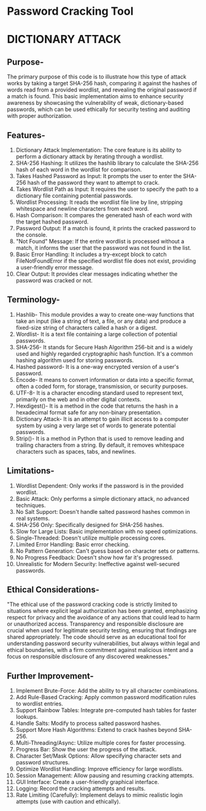 # Password Cracking Tool 
# DICTIONARY ATTACK
## Purpose-
The primary purpose of this code is to illustrate how this type of attack works by taking a target SHA-256 hash, comparing it against the hashes of words read from a provided wordlist, and revealing the original password if a match is found. This basic implementation aims to enhance security awareness by showcasing the vulnerability of weak, dictionary-based passwords, which can be used ethically for security testing and auditing with proper authorization.

## Features-
1. Dictionary Attack Implementation: The core feature is its ability to perform a dictionary attack by iterating through a wordlist.
2. SHA-256 Hashing: It utilizes the hashlib library to calculate the SHA-256 hash of each word in the wordlist for comparison.
3. Takes Hashed Password as Input: It prompts the user to enter the SHA-256 hash of the password they want to attempt to crack.
4. Takes Wordlist Path as Input: It requires the user to specify the path to a dictionary file containing potential passwords.
5. Wordlist Processing: It reads the wordlist file line by line, stripping whitespace and newline characters from each word.
6. Hash Comparison: It compares the generated hash of each word with the target hashed password.
7. Password Output: If a match is found, it prints the cracked password to the console.
8. "Not Found" Message: If the entire wordlist is processed without a match, it informs the user that the password was not found in the list.
9. Basic Error Handling: It includes a try-except block to catch FileNotFoundError if the specified wordlist file does not exist, providing a user-friendly error message.
10. Clear Output: It provides clear messages indicating whether the password was cracked or not.

## Terminology-
1. Hashlib- This module provides a way to create one-way functions that take an input (like a string of text, a file, or any data) and produce a fixed-size string of characters called a hash or a digest.
2. Wordlist- It is a text file containing a large collection of potential passwords.
3. SHA-256- It stands for Secure Hash Algorithm 256-bit and is a widely used and highly regarded cryptographic hash function. It's a common hashing algorithm used for storing passwords.
4. Hashed password- It is a one-way encrypted version of a user's password.
5. Encode- It means to convert information or data into a specific format, often a coded form, for storage, transmission, or security purposes.
6. UTF-8- It is a character encoding standard used to represent text, primarily on the web and in other digital contexts.
7. Hexdigest()- It is a method in the code that returns the hash in a hexadecimal format safe for any non-binary presentation.
8. Dictionary Attack- It is an attempt to gain illicit access to a computer system by using a very large set of words to generate potential passwords.
9. Strip()- It is a method in Python that is used to remove leading and trailing characters from a string. By default, it removes whitespace characters such as spaces, tabs, and newlines.

## Limitations-
1. Wordlist Dependent: Only works if the password is in the provided wordlist.
2. Basic Attack: Only performs a simple dictionary attack, no advanced techniques.
3. No Salt Support: Doesn't handle salted password hashes common in real systems.
4. SHA-256 Only: Specifically designed for SHA-256 hashes.
5. Slow for Large Lists: Basic implementation with no speed optimizations.
6. Single-Threaded: Doesn't utilize multiple processing cores.
7. Limited Error Handling: Basic error checking.
8. No Pattern Generation: Can't guess based on character sets or patterns.
9. No Progress Feedback: Doesn't show how far it's progressed.
10. Unrealistic for Modern Security: Ineffective against well-secured passwords.

## Ethical Considerations-
"The ethical use of the password cracking code is strictly limited to situations where explicit legal authorization has been granted, emphasizing respect for privacy and the avoidance of any actions that could lead to harm or unauthorized access. Transparency and responsible disclosure are crucial when used for legitimate security testing, ensuring that findings are shared appropriately. The code should serve as an educational tool for understanding password security vulnerabilities, but always within legal and ethical boundaries, with a firm commitment against malicious intent and a focus on responsible disclosure of any discovered weaknesses."

## Further Improvement-
1. Implement Brute-Force: Add the ability to try all character combinations.
2. Add Rule-Based Cracking: Apply common password modification rules to wordlist entries.
3. Support Rainbow Tables: Integrate pre-computed hash tables for faster lookups.
4. Handle Salts: Modify to process salted password hashes.
5. Support More Hash Algorithms: Extend to crack hashes beyond SHA-256.
6. Multi-Threading/Async: Utilize multiple cores for faster processing.
7. Progress Bar: Show the user the progress of the attack.
8. Character Set/Mask Options: Allow specifying character sets and password structures.
9. Optimize Wordlist Handling: Improve efficiency for large wordlists.
10. Session Management: Allow pausing and resuming cracking attempts.
11. GUI Interface: Create a user-friendly graphical interface.
12. Logging: Record the cracking attempts and results.
13. Rate Limiting (Carefully): Implement delays to mimic realistic login attempts (use with caution and ethically).



